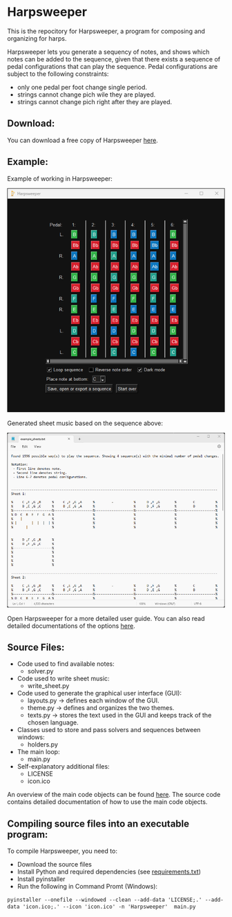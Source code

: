 # Harpsweeper
This is the repocitory for Harpsweeper, a program for composing and organizing for harps. 

Harpsweeper lets you generate a sequency of notes, and shows which notes can be added to the sequence, given that there exists a sequence of pedal configurations that can play the sequence. Pedal configurations are subject to the following constraints: 
 - only one pedal per foot change single period.
 - strings cannot change pich wile they are played.
 - strings cannot change pich right after they are played. 

## Download: 

You can download a free copy of Harpsweeper [here](https://www.dropbox.com/scl/fi/xp1fs40lh7kjn7fwa1m4a/Harpsweeper.exe?rlkey=l376cwyrrmde5t23czvv4ma5z&dl=0).

## Example: 

Example of working in Harpsweeper: 

<img src="https://raw.githubusercontent.com/adamreir/harpsweeper/main/example_images/harpsweeper_example.png" alt="drawing" width="700"/>

Generated sheet music based on the sequence above: 

<img src="https://raw.githubusercontent.com/adamreir/harpsweeper/main/example_images/example_sheets.png" alt="drawing" width="700"/>

Open Harpsweeper for a more detailed user guide. You can also read detailed documentations of the options [here](documentation/options_explained.md). 

## Source Files: 
 - Code used to find available notes: 
   - solver.py
 - Code used to write sheet music:
   - write_sheet.py
 - Code used to generate the graphical user interface (GUI):
   - layouts.py -> defines each window of the GUI. 
   - theme.py -> defines and organizes the two themes.
   - texts.py -> stores the text used in the GUI and keeps track of the chosen language.
 - Classes used to store and pass solvers and sequences between windows:
   - holders.py
 - The main loop: 
   - main.py
 - Self-explanatory additional files:
   - LICENSE
   - icon.ico

An overview of the main code objects can be found [here](documentation/main_code_objects.md). The source code contains detailed documentation of how to use the main code objects. 

## Compiling source files into an executable program:

To compile Harpsweeper, you need to:
 - Download the source files
 - Install Python and required dependencies (see [requirements.txt](requirements.txt))
 - Install pyinstaller
 - Run the following in Command Promt (Windows):  
```
pyinstaller --onefile --windowed --clean --add-data 'LICENSE;.' --add-data 'icon.ico;.' --icon 'icon.ico' -n 'Harpsweeper'  main.py
```
